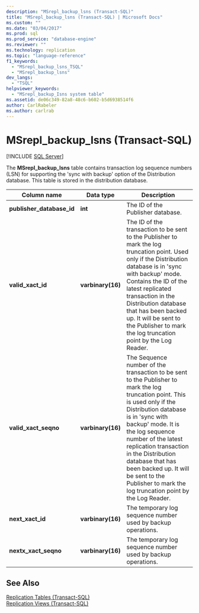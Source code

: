 ```yaml
---
description: "MSrepl_backup_lsns (Transact-SQL)"
title: "MSrepl_backup_lsns (Transact-SQL) | Microsoft Docs"
ms.custom: ""
ms.date: "03/04/2017"
ms.prod: sql
ms.prod_service: "database-engine"
ms.reviewer: ""
ms.technology: replication
ms.topic: "language-reference"
f1_keywords: 
  - "MSrepl_backup_lsns_TSQL"
  - "MSrepl_backup_lsns"
dev_langs: 
  - "TSQL"
helpviewer_keywords: 
  - "MSrepl_backup_Isns system table"
ms.assetid: de06c349-82a8-48c6-b602-b5d6938514f6
author: CarlRabeler
ms.author: carlrab
---
```

# MSrepl_backup_lsns (Transact-SQL)
[!INCLUDE [SQL Server](../../includes/applies-to-version/sqlserver.md)]

  The **MSrepl_backup_lsns** table contains transaction log sequence numbers (LSN) for supporting the 'sync with backup' option of the Distribution database. This table is stored in the distribution database.  
  
|Column name|Data type|Description|  
|-----------------|---------------|-----------------|  
|**publisher_database_id**|**int**|The ID of the Publisher database.|  
|**valid_xact_id**|**varbinary(16)**|The ID of the transaction to be sent to the Publisher to mark the log truncation point. Used only if the Distribution database is in 'sync with backup' mode. Contains the ID of the latest replicated transaction in the Distribution database that has been backed up. It will be sent to the Publisher to mark the log truncation point by the Log Reader.|  
|**valid_xact_seqno**|**varbinary(16)**|The Sequence number of the transaction to be sent to the Publisher to mark the log truncation point. This is used only if the Distribution database is in 'sync with backup' mode. It is the log sequence number of the latest replication transaction in the Distribution database that has been backed up. It will be sent to the Publisher to mark the log truncation point by the Log Reader.|  
|**next_xact_id**|**varbinary(16)**|The temporary log sequence number used by backup operations.|  
|**nextx_xact_seqno**|**varbinary(16)**|The temporary log sequence number used by backup operations.|  
  
## See Also  
 [Replication Tables &#40;Transact-SQL&#41;](../../relational-databases/system-tables/replication-tables-transact-sql.md)   
 [Replication Views &#40;Transact-SQL&#41;](../../relational-databases/system-views/replication-views-transact-sql.md)  
  
  

